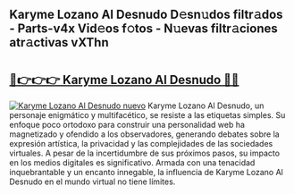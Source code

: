 ## Karyme Lozano Al Desnudo D𝚎sn𝚞dos filtr𝚊dos - Parts-v4x Vid𝚎os f𝚘tos - N𝚞evas filtr𝚊ciones atr𝚊ctivas vXThn

# <h2><a href="http://mbay2r.tromn.icu/?c=Karyme+Lozano+Al+Desnudo">🔗👉👉👉 Karyme Lozano Al Desnudo 🔗🔗</a></h2>

[![Karyme Lozano Al Desnudo nuevo](https://i.imgur.com/pEAQMta.gif)](http://mbay2r.tromn.icu/?c=Karyme+Lozano+Al+Desnudo)
Karyme Lozano Al Desnudo, un personaje enigmático y multifacético, se resiste a las etiquetas simples. Su enfoque poco ortodoxo para construir una personalidad web ha magnetizado y ofendido a los observadores, generando debates sobre la expresión artística, la privacidad y las complejidades de las sociedades virtuales. A pesar de la incertidumbre de sus próximos pasos, su impacto en los medios digitales es significativo. Armada con una tenacidad inquebrantable y un encanto innegable, la influencia de Karyme Lozano Al Desnudo en el mundo virtual no tiene límites.
